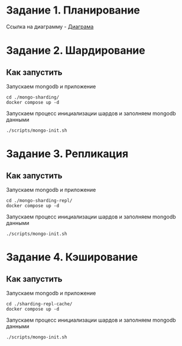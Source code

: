 # Задание 1. Планирование 
Ссылка на диаграмму - [Диаграма](https://disk.yandex.ru/d/YMk2Uu1xHUrgpQ) 

# Задание 2. Шардирование

## Как запустить

Запускаем mongodb и приложение

```shell
cd ./mongo-sharding/ 
docker compose up -d

```

Запускаем процесс инициализации шардов и заполняем mongodb данными

```shell
./scripts/mongo-init.sh
```

# Задание 3. Репликация

## Как запустить

Запускаем mongodb и приложение

```shell
cd ./mongo-sharding-repl/ 
docker compose up -d

```

Запускаем процесс инициализации шардов и заполняем mongodb данными

```shell
./scripts/mongo-init.sh
```

# Задание 4. Кэширование

## Как запустить

Запускаем mongodb и приложение

```shell
cd ./sharding-repl-cache/ 
docker compose up -d

```

Запускаем процесс инициализации шардов и заполняем mongodb данными

```shell
./scripts/mongo-init.sh
```